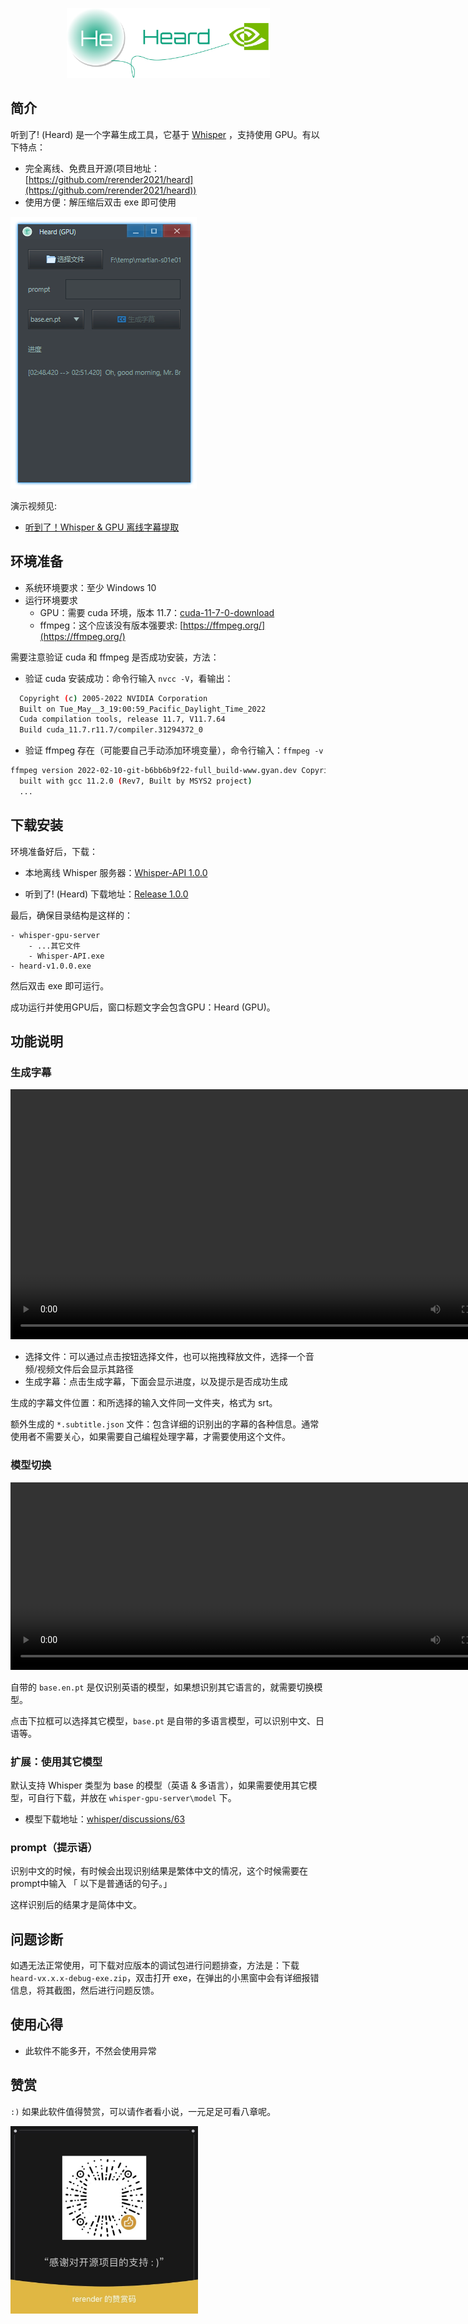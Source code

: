 <p align="center">
    <img width="325" src="./assets/logo.png">
</p>

## 简介

听到了! (Heard) 是一个字幕生成工具，它基于 [Whisper](https://github.com/openai/whisper) ，支持使用 GPU。有以下特点：

- 完全离线、免费且开源(项目地址：[https://github.com/rerender2021/heard](https://github.com/rerender2021/heard))
- 使用方便：解压缩后双击 exe 即可使用

![heard-usage](./assets/heard-usage.png)

演示视频见:

- [听到了！Whisper & GPU 离线字幕提取](https://www.bilibili.com/video/BV1FN411N7a5/)

## 环境准备

- 系统环境要求：至少 Windows 10
- 运行环境要求
  - GPU：需要 cuda 环境，版本 11.7：[cuda-11-7-0-download](https://developer.nvidia.com/cuda-11-7-0-download-archive?target_os=Windows&target_arch=x86_64)
  - ffmpeg：这个应该没有版本强要求: [https://ffmpeg.org/](https://ffmpeg.org/)

需要注意验证 cuda 和 ffmpeg 是否成功安装，方法：

- 验证 cuda 安装成功：命令行输入 `nvcc -V`，看输出：

```bash
  Copyright (c) 2005-2022 NVIDIA Corporation
  Built on Tue_May__3_19:00:59_Pacific_Daylight_Time_2022
  Cuda compilation tools, release 11.7, V11.7.64
  Build cuda_11.7.r11.7/compiler.31294372_0
```

- 验证 ffmpeg 存在（可能要自己手动添加环境变量），命令行输入：`ffmpeg -v`

```bash
ffmpeg version 2022-02-10-git-b6bb6b9f22-full_build-www.gyan.dev Copyright (c) 2000-2022 the FFmpeg developers
  built with gcc 11.2.0 (Rev7, Built by MSYS2 project)
  ...
```

## 下载安装

环境准备好后，下载：

- 本地离线 Whisper 服务器：[Whisper-API 1.0.0](https://github.com/rerender2021/Whisper-API/releases/tag/1.0.0)

- 听到了! (Heard) 下载地址：[Release 1.0.0](https://github.com/rerender2021/heard/releases/tag/1.0.0)

最后，确保目录结构是这样的：

```
- whisper-gpu-server
    - ...其它文件
    - Whisper-API.exe
- heard-v1.0.0.exe
```

然后双击 exe 即可运行。

成功运行并使用GPU后，窗口标题文字会包含GPU：Heard (GPU)。

## 功能说明

### 生成字幕

<video src="./assets/generate-subtitle.mp4" controls autoplay style="width: 800px"></video>

- 选择文件：可以通过点击按钮选择文件，也可以拖拽释放文件，选择一个音频/视频文件后会显示其路径
- 生成字幕：点击生成字幕，下面会显示进度，以及提示是否成功生成

生成的字幕文件位置：和所选择的输入文件同一文件夹，格式为 srt。

额外生成的 `*.subtitle.json` 文件：包含详细的识别出的字幕的各种信息。通常使用者不需要关心，如果需要自己编程处理字幕，才需要使用这个文件。

### 模型切换

<video src="./assets/change-model.mp4" controls autoplay style="width: 800px;height:300px"></video>

自带的 `base.en.pt` 是仅识别英语的模型，如果想识别其它语言的，就需要切换模型。

点击下拉框可以选择其它模型，`base.pt` 是自带的多语言模型，可以识别中文、日语等。

### 扩展：使用其它模型

默认支持 Whisper 类型为 base 的模型（英语 & 多语言），如果需要使用其它模型，可自行下载，并放在 `whisper-gpu-server\model` 下。

-   模型下载地址：[whisper/discussions/63](https://github.com/openai/whisper/discussions/63#discussioncomment-3798552)


### prompt（提示语）

识别中文的时候，有时候会出现识别结果是繁体中文的情况，这个时候需要在prompt中输入 「 以下是普通话的句子。」

这样识别后的结果才是简体中文。

## 问题诊断

如遇无法正常使用，可下载对应版本的调试包进行问题排查，方法是：下载`heard-vx.x.x-debug-exe.zip`，双击打开 exe，在弹出的小黑窗中会有详细报错信息，将其截图，然后进行问题反馈。

## 使用心得

- 此软件不能多开，不然会使用异常

## 赞赏

`:)` 如果此软件值得赞赏，可以请作者看小说，一元足足可看八章呢。

<p align="left">
    <img width="300" src="../../assets/donate.jpg">
</p>